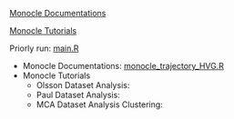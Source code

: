 [Monocle Documentations](http://cole-trapnell-lab.github.io/monocle-release/docs)

[Monocle Tutorials](http://cole-trapnell-lab.github.io/monocle-release/tutorials/)

Priorly run:  [main.R](main.R) 

* Monocle Documentations:  [monocle_trajectory_HVG.R](monocle_trajectory_HVG.R) 
* Monocle Tutorials
  * Olsson Dataset Analysis: 
  * Paul Dataset Analysis: 
  * MCA Dataset Analysis Clustering:
